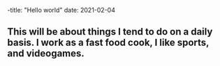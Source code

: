 -title: "Hello world"
date: 2021-02-04

This will be about things I tend to do on a daily basis. 
I work as a fast food cook, I like sports, and videogames.  
-
